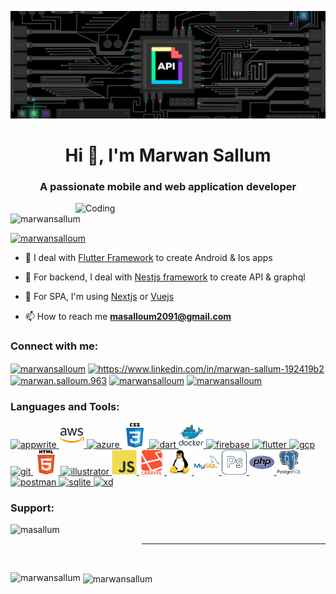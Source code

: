 ![MasterHead](https://github.com/tecgenes/tecgenes/blob/main/api_header.gif)
<h1 align="center">Hi 👋, I'm Marwan Sallum</h1>
<h3 align="center">A passionate mobile and web application developer</h3>
<img align="right" alt="Coding" width="400" src="https://github.com/MarwanSallum/MarwanSallum/blob/main/coding.gif">

<p align="left"> <img src="https://komarev.com/ghpvc/?username=marwansallum&label=Profile%20views&color=0e75b6&style=flat" alt="marwansallum" /> </p>

<p align="left"> <a href="https://twitter.com/marwansalloum" target="blank"><img src="https://img.shields.io/twitter/follow/marwansalloum?logo=twitter&style=for-the-badge" alt="marwansalloum" /></a> </p>

- 🔭 I deal with [Flutter Framework](https://flutter.dev/) to create Android & Ios apps

- 🌱 For backend, I deal with [Nestjs framework](https://nestjs.com/) to create API & graphql

- 👯 For SPA, I'm using [Nextjs](https://nextjs.org/) or [Vuejs](https://vuejs.org/)

- 📫 How to reach me **masalloum2091@gmail.com**

<h3 align="left">Connect with me:</h3>
<p align="left">
<a href="https://twitter.com/marwansalloum" target="blank"><img align="center" src="https://raw.githubusercontent.com/rahuldkjain/github-profile-readme-generator/master/src/images/icons/Social/twitter.svg" alt="marwansalloum" height="30" width="40" /></a>
<a href="https://linkedin.com/in/marwan-sallum-192419b2" target="blank"><img align="center" src="https://raw.githubusercontent.com/rahuldkjain/github-profile-readme-generator/master/src/images/icons/Social/linked-in-alt.svg" alt="https://www.linkedin.com/in/marwan-sallum-192419b2" height="30" width="40" /></a>
<a href="https://fb.com/marwan.salloum.963" target="blank"><img align="center" src="https://raw.githubusercontent.com/rahuldkjain/github-profile-readme-generator/master/src/images/icons/Social/facebook.svg" alt="marwan.salloum.963" height="30" width="40" /></a>
<a href="https://instagram.com/marwansalloum" target="blank"><img align="center" src="https://raw.githubusercontent.com/rahuldkjain/github-profile-readme-generator/master/src/images/icons/Social/instagram.svg" alt="marwansalloum" height="30" width="40" /></a>
<a href="https://wa.me/966544075175" target="blank"><img align="center" src="https://cdn-icons-png.flaticon.com/512/174/174879.png" alt="marwansalloum" height="30" width="30" /></a>
</p>

<h3 align="left">Languages and Tools:</h3>
<p align="left"> <a href="https://appwrite.io" target="_blank" rel="noreferrer"> <img src="https://www.vectorlogo.zone/logos/appwriteio/appwriteio-icon.svg" alt="appwrite" width="40" height="40"/> </a> <a href="https://aws.amazon.com" target="_blank" rel="noreferrer"> <img src="https://raw.githubusercontent.com/devicons/devicon/master/icons/amazonwebservices/amazonwebservices-original-wordmark.svg" alt="aws" width="40" height="40"/> </a> <a href="https://azure.microsoft.com/en-in/" target="_blank" rel="noreferrer"> <img src="https://www.vectorlogo.zone/logos/microsoft_azure/microsoft_azure-icon.svg" alt="azure" width="40" height="40"/> </a> <a href="https://www.w3schools.com/css/" target="_blank" rel="noreferrer"> <img src="https://raw.githubusercontent.com/devicons/devicon/master/icons/css3/css3-original-wordmark.svg" alt="css3" width="40" height="40"/> </a> <a href="https://dart.dev" target="_blank" rel="noreferrer"> <img src="https://www.vectorlogo.zone/logos/dartlang/dartlang-icon.svg" alt="dart" width="40" height="40"/> </a> <a href="https://www.docker.com/" target="_blank" rel="noreferrer"> <img src="https://raw.githubusercontent.com/devicons/devicon/master/icons/docker/docker-original-wordmark.svg" alt="docker" width="40" height="40"/> </a> <a href="https://firebase.google.com/" target="_blank" rel="noreferrer"> <img src="https://www.vectorlogo.zone/logos/firebase/firebase-icon.svg" alt="firebase" width="40" height="40"/> </a> <a href="https://flutter.dev" target="_blank" rel="noreferrer"> <img src="https://www.vectorlogo.zone/logos/flutterio/flutterio-icon.svg" alt="flutter" width="40" height="40"/> </a> <a href="https://cloud.google.com" target="_blank" rel="noreferrer"> <img src="https://www.vectorlogo.zone/logos/google_cloud/google_cloud-icon.svg" alt="gcp" width="40" height="40"/> </a> <a href="https://git-scm.com/" target="_blank" rel="noreferrer"> <img src="https://www.vectorlogo.zone/logos/git-scm/git-scm-icon.svg" alt="git" width="40" height="40"/> </a> <a href="https://www.w3.org/html/" target="_blank" rel="noreferrer"> <img src="https://raw.githubusercontent.com/devicons/devicon/master/icons/html5/html5-original-wordmark.svg" alt="html5" width="40" height="40"/> </a> <a href="https://www.adobe.com/in/products/illustrator.html" target="_blank" rel="noreferrer"> <img src="https://www.vectorlogo.zone/logos/adobe_illustrator/adobe_illustrator-icon.svg" alt="illustrator" width="40" height="40"/> </a> <a href="https://developer.mozilla.org/en-US/docs/Web/JavaScript" target="_blank" rel="noreferrer"> <img src="https://raw.githubusercontent.com/devicons/devicon/master/icons/javascript/javascript-original.svg" alt="javascript" width="40" height="40"/> </a> <a href="https://laravel.com/" target="_blank" rel="noreferrer"> <img src="https://raw.githubusercontent.com/devicons/devicon/master/icons/laravel/laravel-plain-wordmark.svg" alt="laravel" width="40" height="40"/> </a> <a href="https://www.linux.org/" target="_blank" rel="noreferrer"> <img src="https://raw.githubusercontent.com/devicons/devicon/master/icons/linux/linux-original.svg" alt="linux" width="40" height="40"/> </a> <a href="https://www.mysql.com/" target="_blank" rel="noreferrer"> <img src="https://raw.githubusercontent.com/devicons/devicon/master/icons/mysql/mysql-original-wordmark.svg" alt="mysql" width="40" height="40"/> </a> <a href="https://www.photoshop.com/en" target="_blank" rel="noreferrer"> <img src="https://raw.githubusercontent.com/devicons/devicon/master/icons/photoshop/photoshop-line.svg" alt="photoshop" width="40" height="40"/> </a> <a href="https://www.php.net" target="_blank" rel="noreferrer"> <img src="https://raw.githubusercontent.com/devicons/devicon/master/icons/php/php-original.svg" alt="php" width="40" height="40"/> </a> <a href="https://www.postgresql.org" target="_blank" rel="noreferrer"> <img src="https://raw.githubusercontent.com/devicons/devicon/master/icons/postgresql/postgresql-original-wordmark.svg" alt="postgresql" width="40" height="40"/> </a> <a href="https://postman.com" target="_blank" rel="noreferrer"> <img src="https://www.vectorlogo.zone/logos/getpostman/getpostman-icon.svg" alt="postman" width="40" height="40"/> </a> <a href="https://www.sqlite.org/" target="_blank" rel="noreferrer"> <img src="https://www.vectorlogo.zone/logos/sqlite/sqlite-icon.svg" alt="sqlite" width="40" height="40"/> </a> <a href="https://www.adobe.com/products/xd.html" target="_blank" rel="noreferrer"> <img src="https://cdn.worldvectorlogo.com/logos/adobe-xd.svg" alt="xd" width="40" height="40"/> </a> </p>

<h3 align="left">Support:</h3>
<p><a href="https://www.buymeacoffee.com/masallum"> <img align="left" src="https://cdn.buymeacoffee.com/buttons/v2/default-yellow.png" height="50" width="210" alt="masallum" /></a></p><br> <hr> <br>


<p><img align="left" src="https://github-readme-stats.vercel.app/api/top-langs?username=marwansallum&show_icons=true&locale=en&layout=compact" alt="marwansallum" /></p>

<p>&nbsp;<img align="center" src="https://github-readme-stats.vercel.app/api?username=marwansallum&show_icons=true&locale=en" alt="marwansallum" /></p>
